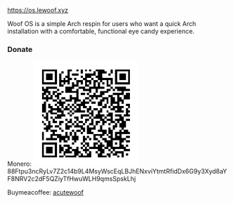 https://os.lewoof.xyz

Woof OS is a simple Arch respin for users who want a quick Arch installation with a comfortable, functional eye candy experience.

### Donate
Monero: ![Monero](./profile/monero.png)
88Ftpu3ncRyLv7Z2c14b9L4MsyWscEqLBJhENxviYtmtRfidDx6G9y3Xyd8aYF8NRV2c2dF5QZiyTfHwuWLH9qmsSpskLhj

Buymeacoffee: [acutewoof](https://buymeacoffee.com/acutewoof)
